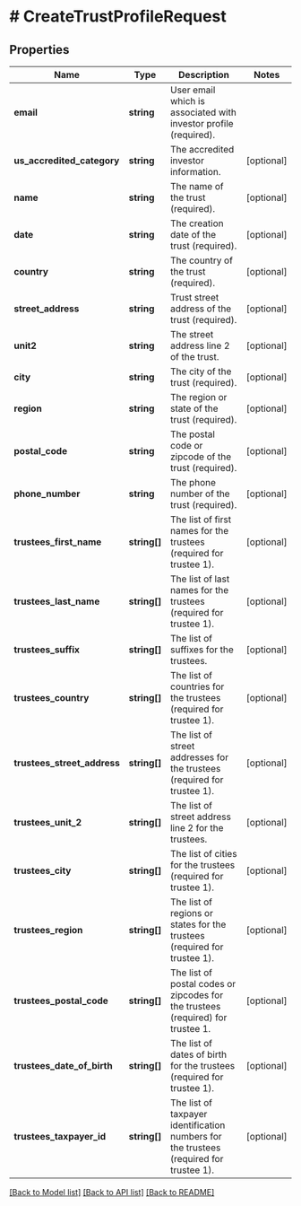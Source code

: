 # # CreateTrustProfileRequest

## Properties

Name | Type | Description | Notes
------------ | ------------- | ------------- | -------------
**email** | **string** | User email which is associated with investor profile (required). |
**us_accredited_category** | **string** | The accredited investor information. | [optional]
**name** | **string** | The name of the trust (required). | [optional]
**date** | **string** | The creation date of the trust (required). | [optional]
**country** | **string** | The country of the trust (required). | [optional]
**street_address** | **string** | Trust street address of the trust (required). | [optional]
**unit2** | **string** | The street address line 2 of the trust. | [optional]
**city** | **string** | The city of the trust (required). | [optional]
**region** | **string** | The region or state of the trust (required). | [optional]
**postal_code** | **string** | The postal code or zipcode of the trust (required). | [optional]
**phone_number** | **string** | The phone number of the trust (required). | [optional]
**trustees_first_name** | **string[]** | The list of first names for the trustees (required for trustee 1). | [optional]
**trustees_last_name** | **string[]** | The list of last names for the trustees (required for trustee 1). | [optional]
**trustees_suffix** | **string[]** | The list of suffixes for the trustees. | [optional]
**trustees_country** | **string[]** | The list of countries for the trustees (required for trustee 1). | [optional]
**trustees_street_address** | **string[]** | The list of street addresses for the trustees (required for trustee 1). | [optional]
**trustees_unit_2** | **string[]** | The list of street address line 2 for the trustees. | [optional]
**trustees_city** | **string[]** | The list of cities for the trustees (required for trustee 1). | [optional]
**trustees_region** | **string[]** | The list of regions or states for the trustees (required for trustee 1). | [optional]
**trustees_postal_code** | **string[]** | The list of postal codes or zipcodes for the trustees (required) for trustee 1. | [optional]
**trustees_date_of_birth** | **string[]** | The list of dates of birth for the trustees (required for trustee 1). | [optional]
**trustees_taxpayer_id** | **string[]** | The list of taxpayer identification numbers for the trustees (required for trustee 1). | [optional]

[[Back to Model list]](../../README.md#models) [[Back to API list]](../../README.md#endpoints) [[Back to README]](../../README.md)

